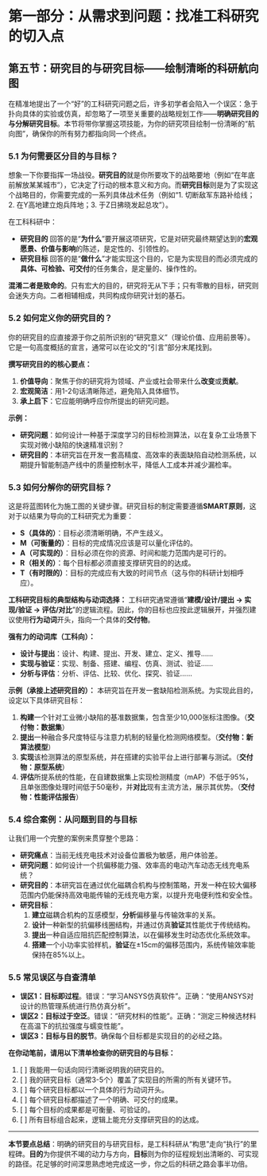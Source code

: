# 第一部分：从需求到问题：找准工科研究的切入点

## 第五节：研究目的与研究目标——绘制清晰的科研航向图

在精准地提出了一个“好”的工科研究问题之后，许多初学者会陷入一个误区：急于扑向具体的实验或仿真，却忽略了一项至关重要的战略规划工作——**明确研究目的与分解研究目标**。本节将带你掌握这项技能，为你的研究项目绘制一份清晰的“航向图”，确保你的所有努力都指向同一个终点。

### **5.1 为何需要区分目的与目标？**

想象一下你要指挥一场战役。**研究目的**就是你所要攻下的战略要地（例如“在年底前解放某某城市”），它决定了行动的根本意义和方向。而**研究目标**则是为了实现这个战略目的，你需要完成的一系列具体战术任务（例如“1. 切断敌军东路补给线；2. 在Y高地建立炮兵阵地；3. 于Z日拂晓发起总攻”）。

在工科科研中：

* **研究目的** 回答的是“**为什么**”要开展这项研究，它是对研究最终期望达到的**宏观愿景、价值与影响**的陈述，是定性的、引领性的。
* **研究目标** 回答的是“**做什么**”才能实现这个目的，它是为实现目的而必须完成的**具体、可检验、可交付**的任务集合，是定量的、操作性的。

**混淆二者是致命的**。只有宏大的目的，研究将无从下手；只有零散的目标，研究则会迷失方向。二者相辅相成，共同构成你研究计划的基石。

### **5.2 如何定义你的研究目的？**

你的研究目的应直接源于你之前所识别的“研究意义”（理论价值、应用前景等）。它是一句高度概括的宣言，通常可以在论文的“引言”部分末尾找到。

**撰写研究目的的核心要点：**

1. **价值导向**：聚焦于你的研究将为领域、产业或社会带来什么**改变**或**贡献**。
2. **宏观简洁**：用1-2句话清晰陈述，避免陷入具体细节。
3. **承上启下**：它应能明确呼应你所提出的研究问题。

**示例：**

* **研究问题**：如何设计一种基于深度学习的目标检测算法，以在复杂工业场景下实现对微小缺陷的快速精准识别？
* **研究目的**：本研究旨在开发一套高精度、高效率的表面缺陷自动检测系统，以期提升智能制造产线中的质量控制水平，降低人工成本并减少漏检率。

### **5.3 如何分解你的研究目标？**

这是将蓝图转化为施工图的关键步骤。研究目标的制定需要遵循**SMART原则**，这对于以结果为导向的工科研究尤为重要：

* **S（具体的）**：目标必须清晰明确，不产生歧义。
* **M（可衡量的）**：目标的完成情况应该是可以量化评估的。
* **A（可实现的）**：目标必须在你的资源、时间和能力范围内是可行的。
* **R（相关的）**：每个目标都必须直接支撑研究目的的达成。
* **T（有时限的）**：目标的完成应有大致的时间节点（这与你的科研计划相呼应）。

**工科研究目标的典型结构与动词选择：**
工科研究通常遵循“**建模/设计/提出 → 实现/验证 → 评估/对比**”的逻辑流程。因此，你的目标也应按此逻辑展开，并强烈建议使用**行为动词**开头，指向一个具体的**交付物**。

**强有力的动词库（工科向）：**

* **设计与提出**：设计、构建、提出、开发、建立、定义、推导……
* **实现与验证**：实现、制备、搭建、编程、仿真、测试、验证……
* **分析与评估**：分析、评估、比较、优化、探究、验证……

**示例（承接上述研究目的）：**
本研究旨在开发一套缺陷检测系统。为实现此目的，设定以下具体研究目标：

1. **构建**一个针对工业微小缺陷的基准数据集，包含至少10,000张标注图像。（**交付物：数据集**）
2. **提出**一种融合多尺度特征与注意力机制的轻量化检测网络模型。（**交付物：新算法模型**）
3. **实现**该检测算法的原型系统，并在搭建的实验平台上进行部署与测试。（**交付物：原型系统**）
4. **评估**所提系统的性能，在自建数据集上实现检测精度（mAP）不低于95%，且单张图像处理时间低于50毫秒，并**对比**现有主流方法，展示其优势。（**交付物：性能评估报告**）

### **5.4 综合案例：从问题到目的与目标**

让我们用一个完整的案例来贯穿整个思路：

* **研究痛点**：当前无线充电技术对设备位置极为敏感，用户体验差。
* **研究问题**：如何设计一个抗偏移能力强、效率高的电动汽车动态无线充电系统？
* **研究目的**：本研究旨在通过优化磁耦合机构与控制策略，开发一种在较大偏移范围内仍能保持高效电能传输的无线充电方案，以提升充电便利性和安全性。
* **研究目标**：
    1. **建立**磁耦合机构的互感模型，**分析**偏移量与传输效率的关系。
    2. **设计**一种新型的抗偏移线圈结构，并通过仿真**验证**其性能优于传统结构。
    3. **提出**一种自适应阻抗匹配控制算法，以在偏移发生时动态优化系统效率。
    4. **搭建**一个小功率实验样机，**验证**在±15cm的偏移范围内，系统传输效率能保持在85%以上。

### **5.5 常见误区与自查清单**

* **误区1：目标即过程**。错误：“学习ANSYS仿真软件”。正确：“使用ANSYS对设计的热管理系统进行热仿真分析”。
* **误区2：目标过于空泛**。错误：“研究材料的性能”。正确：“测定三种候选材料在高温下的抗拉强度与蠕变性能”。
* **误区3：目标与目的脱节**。确保每个目标都是实现目的的必经之路。

**在你动笔前，请用以下清单检查你的研究目的与目标：**

1. [ ] 我能用一句话向同行清晰说明我的研究目的。
2. [ ] 我的研究目标（通常3-5个）覆盖了实现目的所需的所有关键环节。
3. [ ] 每个研究目标都以一个具体的行为动词开头。
4. [ ] 每个研究目标都描述了一个明确、可交付的成果。
5. [ ] 每个目标的成果都是可衡量、可验证的。
6. [ ] 所有目标组合起来，逻辑上能充分支撑研究目的的达成。

---

**本节要点总结**：明确的研究目的与研究目标，是工科科研从“构思”走向“执行”的里程碑。**目的**为你提供不竭的动力与方向，**目标**则为你的征程规划出清晰的、可实现的路径。花足够的时间深思熟虑地完成这一步，你之后的科研之路会事半功倍。
